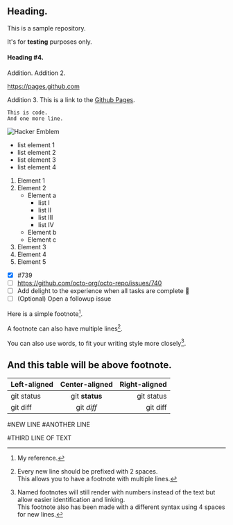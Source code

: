 ## Heading.
This is a sample repository.

It's for **testing** purposes only.

#### Heading #4.
Addition.
Addition 2.

https://pages.github.com

Addition 3.
This is a link to the [Github Pages](https://pages.github.com).

```
This is code.
And one more line.
```

![Hacker Emblem](https://upload.wikimedia.org/wikipedia/commons/9/96/Animated_glider_emblem.gif)

- list element 1
- list element 2
- list element 3
- list element 4

1. Element 1
2. Element 2
    - Element a
        - list I
        - list II
        - list III
        - list IV
    - Element b
    - Element c
3. Element 3
4. Element 4
5. Element 5

- [x] #739
- [ ] https://github.com/octo-org/octo-repo/issues/740
- [ ] Add delight to the experience when all tasks are complete :tada:
- [ ] \(Optional) Open a followup issue

Here is a simple footnote[^1].

A footnote can also have multiple lines[^2].  

You can also use words, to fit your writing style more closely[^note].

[^1]: My reference.
[^2]: Every new line should be prefixed with 2 spaces.  
  This allows you to have a footnote with multiple lines.
[^note]:
    Named footnotes will still render with numbers instead of the text but allow easier identification and linking.  
    This footnote also has been made with a different syntax using 4 spaces for new lines.

## And this table will be above footnote.
| Left-aligned | Center-aligned | Right-aligned |
| :---         |     :---:      |          ---: |
| git status   | git **status**     | git status    |
| git diff     | git _diff_       | git diff      |




#NEW LINE
#ANOTHER LINE

#THIRD LINE OF TEXT
